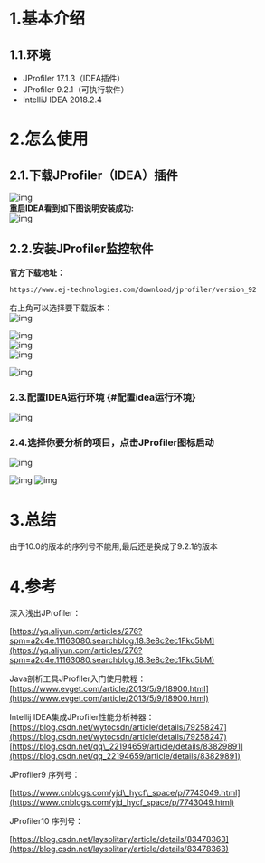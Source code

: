 # 1.基本介绍

## 1.1.环境

* JProfiler 17.1.3（IDEA插件）
* JProfiler 9.2.1（可执行软件）
* IntelliJ IDEA 2018.2.4

# 2.怎么使用

## 2.1.下载JProfiler（IDEA）插件

![img](/static/image/微信截图_20200418101304.png)  
**重启IDEA看到如下图说明安装成功:**  
![img](/static/image/微信截图_20200418101810.png)

## 2.2.安装JProfiler监控软件

**官方下载地址：**

```
https://www.ej-technologies.com/download/jprofiler/version_92
```

右上角可以选择要下载版本：  
![img](/static/image/微信截图_20200418102046.png)

![img](/static/image/20180205172603461.png)  
![img](/static/image/20181109100051798.png)  
![img](/static/image/20181115093453234.png)

![img](/static/image/微信截图_20200418103015.png)

### 2.3.配置IDEA运行环境 {#配置idea运行环境}

![img](/static/image/微信截图_20200418103133.png)

### 2.4.选择你要分析的项目，点击JProfiler图标启动

![img](/static/image/微信截图_20200418103627.png)

![img](/static/image/微信截图_20200418140344.png)
![img](/static/image/微信截图\_20200418140659.png)

# 3.总结

由于10.0的版本的序列号不能用,最后还是换成了9.2.1的版本

# 4.参考

深入浅出JProfiler：

[https://yq.aliyun.com/articles/276?spm=a2c4e.11163080.searchblog.18.3e8c2ec1Fko5bM](https://yq.aliyun.com/articles/276?spm=a2c4e.11163080.searchblog.18.3e8c2ec1Fko5bM)

Java剖析工具JProfiler入门使用教程：  
[https://www.evget.com/article/2013/5/9/18900.html](https://www.evget.com/article/2013/5/9/18900.html)

Intellij IDEA集成JProfiler性能分析神器：  
[https://blog.csdn.net/wytocsdn/article/details/79258247](https://blog.csdn.net/wytocsdn/article/details/79258247)  
[https://blog.csdn.net/qq\_22194659/article/details/83829891](https://blog.csdn.net/qq_22194659/article/details/83829891)

JProfiler9 序列号：

[https://www.cnblogs.com/yjd\_hycf\_space/p/7743049.html](https://www.cnblogs.com/yjd_hycf_space/p/7743049.html)

JProfiler10 序列号：

[https://blog.csdn.net/laysolitary/article/details/83478363](https://blog.csdn.net/laysolitary/article/details/83478363)

